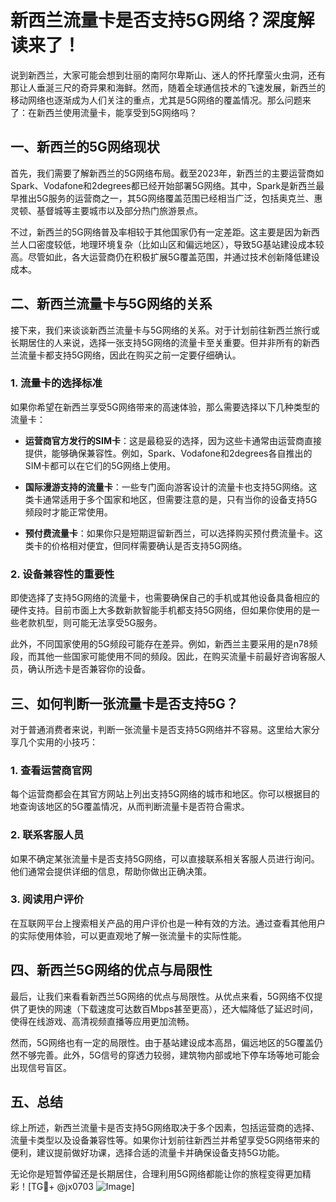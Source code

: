 # 新西兰流量卡是否支持5G网络？深度解读来了！

说到新西兰，大家可能会想到壮丽的南阿尔卑斯山、迷人的怀托摩萤火虫洞，还有那让人垂涎三尺的奇异果和海鲜。然而，随着全球通信技术的飞速发展，新西兰的移动网络也逐渐成为人们关注的重点，尤其是5G网络的覆盖情况。那么问题来了：在新西兰使用流量卡，能享受到5G网络吗？

## 一、新西兰的5G网络现状

首先，我们需要了解新西兰的5G网络布局。截至2023年，新西兰的主要运营商如Spark、Vodafone和2degrees都已经开始部署5G网络。其中，Spark是新西兰最早推出5G服务的运营商之一，其5G网络覆盖范围已经相当广泛，包括奥克兰、惠灵顿、基督城等主要城市以及部分热门旅游景点。

不过，新西兰的5G网络普及率相较于其他国家仍有一定差距。这主要是因为新西兰人口密度较低，地理环境复杂（比如山区和偏远地区），导致5G基站建设成本较高。尽管如此，各大运营商仍在积极扩展5G覆盖范围，并通过技术创新降低建设成本。

## 二、新西兰流量卡与5G网络的关系

接下来，我们来谈谈新西兰流量卡与5G网络的关系。对于计划前往新西兰旅行或长期居住的人来说，选择一张支持5G网络的流量卡至关重要。但并非所有的新西兰流量卡都支持5G网络，因此在购买之前一定要仔细确认。

### 1. 流量卡的选择标准

如果你希望在新西兰享受5G网络带来的高速体验，那么需要选择以下几种类型的流量卡：

- **运营商官方发行的SIM卡**：这是最稳妥的选择，因为这些卡通常由运营商直接提供，能够确保兼容性。例如，Spark、Vodafone和2degrees各自推出的SIM卡都可以在它们的5G网络上使用。
  
- **国际漫游支持的流量卡**：一些专门面向游客设计的流量卡也支持5G网络。这类卡通常适用于多个国家和地区，但需要注意的是，只有当你的设备支持5G频段时才能正常使用。

- **预付费流量卡**：如果你只是短期逗留新西兰，可以选择购买预付费流量卡。这类卡的价格相对便宜，但同样需要确认是否支持5G网络。

### 2. 设备兼容性的重要性

即使选择了支持5G网络的流量卡，也需要确保自己的手机或其他设备具备相应的硬件支持。目前市面上大多数新款智能手机都支持5G网络，但如果你使用的是一些老款机型，则可能无法享受5G服务。

此外，不同国家使用的5G频段可能存在差异。例如，新西兰主要采用的是n78频段，而其他一些国家可能使用不同的频段。因此，在购买流量卡前最好咨询客服人员，确认所选卡是否兼容你的设备。

## 三、如何判断一张流量卡是否支持5G？

对于普通消费者来说，判断一张流量卡是否支持5G网络并不容易。这里给大家分享几个实用的小技巧：

### 1. 查看运营商官网

每个运营商都会在其官方网站上列出支持5G网络的城市和地区。你可以根据目的地查询该地区的5G覆盖情况，从而判断流量卡是否符合需求。

### 2. 联系客服人员

如果不确定某张流量卡是否支持5G网络，可以直接联系相关客服人员进行询问。他们通常会提供详细的信息，帮助你做出正确决策。

### 3. 阅读用户评价

在互联网平台上搜索相关产品的用户评价也是一种有效的方法。通过查看其他用户的实际使用体验，可以更直观地了解一张流量卡的实际性能。

## 四、新西兰5G网络的优点与局限性

最后，让我们来看看新西兰5G网络的优点与局限性。从优点来看，5G网络不仅提供了更快的网速（下载速度可达数百Mbps甚至更高），还大幅降低了延迟时间，使得在线游戏、高清视频直播等应用更加流畅。

然而，5G网络也有一定的局限性。由于基站建设成本高昂，偏远地区的5G覆盖仍然不够完善。此外，5G信号的穿透力较弱，建筑物内部或地下停车场等地可能会出现信号盲区。

## 五、总结

综上所述，新西兰流量卡是否支持5G网络取决于多个因素，包括运营商的选择、流量卡类型以及设备兼容性等。如果你计划前往新西兰并希望享受5G网络带来的便利，建议提前做好功课，选择合适的流量卡并确保设备支持5G功能。

无论你是短暂停留还是长期居住，合理利用5G网络都能让你的旅程变得更加精彩！[TG💪+ @jx0703 ![Image](https://github.com/user-attachments/assets/dbca1d08-cadb-493c-b0ec-ad6f7a83f270)]